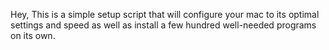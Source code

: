 Hey,
This is a simple setup script that will configure your mac to its optimal settings and speed as well as install a few hundred well-needed programs on its own.
